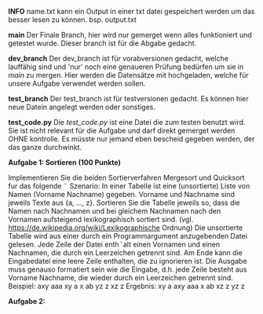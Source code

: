 **INFO**
name.txt kann ein Output in einer txt datei gespeichert werden um das besser lesen zu können.
bsp. output.txt

**main**
Der Finale Branch, hier wird nur gemerget wenn alles funktioniert und getestet wurde. Dieser branch ist für die Abgabe gedacht.

**dev_branch**
Der dev_branch ist für vorabversionen gedacht, welche lauffähig sind und 'nur' noch eine genaueren Prüfung bedürfen um sie in *main* zu mergen.
Hier werden die Datensätze mit hochgeladen, welche für unsere Aufgabe verwendet werden sollen.

**test_branch**
Der test_branch ist für testversionen gedacht. Es können hier neue Datein angelegt werden oder sonstiges.

**test_code.py**
Die *test_code.py* ist eine Datei die zum testen benutzt wird. Sie ist nicht relevant für die Aufgabe und darf direkt gemerget werden OHNE kontrolle.
Es müsste nur jemand eben bescheid gegeben werden, der das ganze durchwinkt.

**Aufgabe 1: Sortieren (100 Punkte)**

Implementieren Sie die beiden Sortierverfahren Mergesort und Quicksort fur das folgende ¨
Szenario:
In einer Tabelle ist eine (unsortierte) Liste von Namen (Vorname Nachname) gegeben. Vorname und Nachname sind jeweils Texte aus {a, ..., z}.
Sortieren Sie die Tabelle jeweils so, dass die Namen nach Nachnamen und bei gleichem
Nachnamen nach den Vornamen aufsteigend lexikographisch sortiert sind.
(vgl. https://de.wikipedia.org/wiki/Lexikographische Ordnung)
Die unsortierte Tabelle wird aus einer durch ein Programmargument anzugebenden Datei
gelesen. Jede Zeile der Datei enth¨alt einen Vornamen und einen Nachnamen, die durch ein
Leerzeichen getrennt sind. Am Ende kann die Eingabedatei eine leere Zeile enthalten, die
zu ignorieren ist. Die Ausgabe muss genauso formatiert sein wie die Eingabe, d.h. jede Zeile
besteht aus Vorname Nachname, die wieder durch ein Leerzeichen getrennt sind.
Beispiel:
axy aaa
xy a
x ab
yz z
xz z
Ergebnis:
xy a
axy aaa
x ab
xz z
yz z

**Aufgabe 2:**